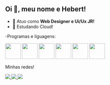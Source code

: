 ## Oi 👋, meu nome e Hebert!

- 💼 Atuo como **Web Designer e Ui/Ux JR!**
- 📓 Estudando Cloud!

-Programas e liguagens:

<div display="inline">
<img width="50" height="50" src="https://cdn.jsdelivr.net/gh/devicons/devicon@latest/icons/html5/html5-original.svg" />
<img  width="50" height="50" src="https://cdn.jsdelivr.net/gh/devicons/devicon@latest/icons/figma/figma-original.svg" />
<img  width="50" height="50" src="https://cdn.jsdelivr.net/gh/devicons/devicon@latest/icons/behance/behance-original.svg" />
<img width="50" height="50" src="https://cdn.jsdelivr.net/gh/devicons/devicon@latest/icons/photoshop/photoshop-original.svg" />
<img width="50" height="50" src="https://cdn.jsdelivr.net/gh/devicons/devicon@latest/icons/illustrator/illustrator-plain.svg" />
<img width="50" height="50"src="https://cdn.jsdelivr.net/gh/devicons/devicon@latest/icons/docker/docker-original.svg" />                             
</div>                   

Minhas redes!

<a href="https://www.linkedin.com/in/hebertlacerda1998/">
<img src="https://img.shields.io/badge/linkedin-%230077B5.svg?style=for-the-badge&logo=linkedin&logoColor=white" /> 
</a>
<a href="https://www.twitch.tv/ynoone_">
<img src="https://img.shields.io/badge/Twitch-%239146FF.svg?style=for-the-badge&logo=Twitch&logoColor=white" /> 
</a>
<a href="https://www.behance.net/hebertlacerda">
<img src="https://img.shields.io/badge/Behance-1769ff?style=for-the-badge&logo=behance&logoColor=white" /> 
</a>
